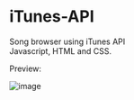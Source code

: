 # iTunes-API
Song browser using iTunes API   
Javascript, HTML and CSS.

Preview:

![image](https://user-images.githubusercontent.com/102136941/176986798-c7d436e7-7750-445b-bece-7621fd65e149.png)
